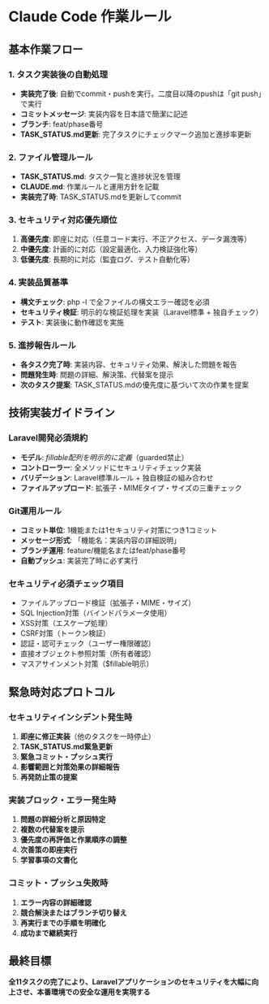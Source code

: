 # Claude Code 作業ルール

## 基本作業フロー

### 1. タスク実装後の自動処理
- **実装完了後**: 自動でcommit・pushを実行。二度目以降のpushは「git push」で実行
- **コミットメッセージ**: 実装内容を日本語で簡潔に記述
- **ブランチ**: feat/phase番号
- **TASK_STATUS.md更新**: 完了タスクにチェックマーク追加と進捗率更新

### 2. ファイル管理ルール
- **TASK_STATUS.md**: タスク一覧と進捗状況を管理
- **CLAUDE.md**: 作業ルールと運用方針を記載
- **実装完了時**: TASK_STATUS.mdを更新してcommit

### 3. セキュリティ対応優先順位
1. **高優先度**: 即座に対応（任意コード実行、不正アクセス、データ漏洩等）
2. **中優先度**: 計画的に対応（設定最適化、入力検証強化等）
3. **低優先度**: 長期的に対応（監査ログ、テスト自動化等）

### 4. 実装品質基準
- **構文チェック**: php -l で全ファイルの構文エラー確認を必須
- **セキュリティ検証**: 明示的な検証処理を実装（Laravel標準 + 独自チェック）
- **テスト**: 実装後に動作確認を実施

### 5. 進捗報告ルール
- **各タスク完了時**: 実装内容、セキュリティ効果、解決した問題を報告
- **問題発生時**: 問題の詳細、解決策、代替案を提示
- **次のタスク提案**: TASK_STATUS.mdの優先度に基づいて次の作業を提案

## 技術実装ガイドライン

### Laravel開発必須規約
- **モデル**: $fillable配列を明示的に定義（$guarded禁止）
- **コントローラー**: 全メソッドにセキュリティチェック実装
- **バリデーション**: Laravel標準ルール + 独自検証の組み合わせ
- **ファイルアップロード**: 拡張子・MIMEタイプ・サイズの三重チェック

### Git運用ルール
- **コミット単位**: 1機能または1セキュリティ対策につき1コミット
- **メッセージ形式**: 「機能名：実装内容の詳細説明」
- **ブランチ運用**: feature/機能名またはfeat/phase番号
- **自動プッシュ**: 実装完了時に必ず実行

### セキュリティ必須チェック項目
- ファイルアップロード検証（拡張子・MIME・サイズ）
- SQL Injection対策（バインドパラメータ使用）
- XSS対策（エスケープ処理）
- CSRF対策（トークン検証）
- 認証・認可チェック（ユーザー権限確認）
- 直接オブジェクト参照対策（所有者確認）
- マスアサインメント対策（$fillable明示）

## 緊急時対応プロトコル

### セキュリティインシデント発生時
1. **即座に修正実装**（他のタスクを一時停止）
2. **TASK_STATUS.md緊急更新**
3. **緊急コミット・プッシュ実行**
4. **影響範囲と対策効果の詳細報告**
5. **再発防止策の提案**

### 実装ブロック・エラー発生時
1. **問題の詳細分析と原因特定**
2. **複数の代替案を提示**
3. **優先度の再評価と作業順序の調整**
4. **次善策の即座実行**
5. **学習事項の文書化**

### コミット・プッシュ失敗時
1. **エラー内容の詳細確認**
2. **競合解決またはブランチ切り替え**
3. **再実行までの手順を明確化**
4. **成功まで継続実行**

## 最終目標

**全11タスクの完了により、Laravelアプリケーションのセキュリティを大幅に向上させ、本番環境での安全な運用を実現する**